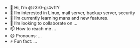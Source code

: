 - 👋 Hi, I’m @z3r0-gr4v1tY
- 👀 I’m interested in Linux, mail server, backup server, security
- 🌱 I’m currently learning mans and new features.
- 💞️ I’m looking to collaborate on ...
- 📫 How to reach me ...
- 😄 Pronouns: ...
- ⚡ Fun fact: ...

<!---
z3r0-gr4v1tY/z3r0-gr4v1tY is a ✨ special ✨ repository because its `README.md` (this file) appears on your GitHub profile.
You can click the Preview link to take a look at your changes.
--->
